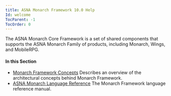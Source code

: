 ```yaml
---
title: ASNA Monarch Framework 10.0 Help
Id: welcome
TocParent: -1
TocOrder: 0
---
```


The ASNA Monarch Core Framework is a set of shared components that supports the ASNA Monarch Family of products, including Monarch, Wings, and MobileRPG.

#### In this Section

- [Monarch Framework Concepts](amfASNAMonarchFrameworkConceptsMain.html)
  Describes an overview of the architectural concepts behind Monarch Framework.
- [ASNA Monarch Language Reference](amfReferenceMain.html)
  The Monarch Framework language reference manual.
